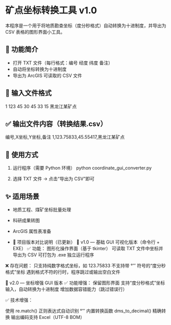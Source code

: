 # 矿点坐标转换工具 v1.0

本程序是一个用于将地质勘查坐标（度分秒格式）自动转换为十进制度，并导出为 CSV 表格的图形界面小工具。

## 📌 功能简介
- 打开 TXT 文件（每行格式：编号 经度 纬度 备注）
- 自动将坐标转换为十进制度
- 导出为 ArcGIS 可读取的 CSV 文件

## 📂 输入文件格式
1 123 45 30 45 33 15 黑龙江某矿点


## ✅ 输出文件内容（转换结果.csv）
编号,X坐标,Y坐标,备注
1,123.75833,45.55417,黑龙江某矿点


## 🚀 使用方式

1. 运行程序（需要 Python 环境）
python coordinate_gui_converter.py

2. 选择 TXT 文件 → 点击“导出为 CSV”即可

## ✨ 适用场景
- 地质工程、煤矿坐标批量处理
- 科研成果转图
- ArcGIS 属性表准备

- 🔁 项目版本对比说明（已更新）
🧪 v1.0 — 基础 GUI 可视化版本（命令行 + EXE）
✅ 功能：
图形化操作界面（基于 tkinter）
可读取 TXT 文件中坐标并导出为 CSV
可打包为 .exe 独立运行程序

❌ 存在问题：
只支持纯数字格式坐标，如 123.75833
不支持带 °′″ 符号的“度分秒格式”坐标
遇到格式不符的行时，程序跳过或输出空白文件

🚀 v2.0 — 坐标增强 GUI 版本
✅ 功能增强：
保留图形界面
支持“度分秒格式”坐标输入，自动转换为十进制度
增加数据容错能力（跳过错误行）

✅ 技术增强：

使用 re.match() 正则表达式自动识别 °′″
内置转换函数 dms_to_decimal() 精确转换
输出编码支持 Excel（UTF-8 BOM）

